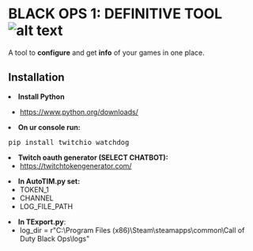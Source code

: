 # BLACK OPS 1: DEFINITIVE TOOL ![alt text](https://i.imgur.com/5wU7bs9.png)

A tool to <strong>configure</strong> and get <strong>info</strong> of your games in one place.

## Installation


  <strong><li>Install Python</li></strong>
    <ul>
    <li><a href="https://www.python.org/downloads/">https://www.python.org/downloads/</a></li>
        </ul>
  
  <li>
    <strong>On ur console run:</strong>
  </li>
    <pre>pip install twitchio watchdog</pre>
       
  <li>
    <strong>Twitch oauth generator (SELECT CHATBOT): </strong>
    <ul>
    <li><a href="https://twitchtokengenerator.com/">https://twitchtokengenerator.com/</a></li>
    </ul>
  </li> 
  <li>
    <strong>In AutoTIM.py set:</strong>
    <ul>
      <li>TOKEN_1</li>
      <li>CHANNEL</li>
      <li>LOG_FILE_PATH</li>
    </ul>
  </li> 
          
<li>
  <strong>  In TExport.py</strong>:
    <ul>
      <li>log_dir = r"C:\Program Files (x86)\Steam\steamapps\common\Call of Duty Black Ops\logs"</li>
    </ul>
  </li>
